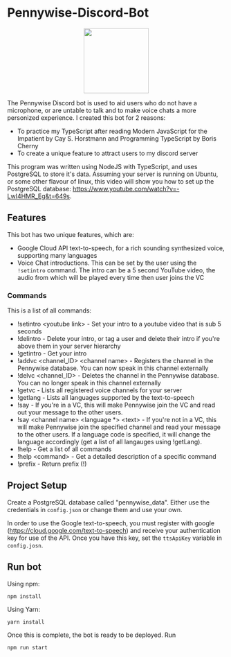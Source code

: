 # Pennywise-Discord-Bot
<div align="center">
<img src="https://user-images.githubusercontent.com/36010516/150417811-6fbb3737-7209-45ae-8f3b-efd6d98f3fbd.png" width="150" height="150">
</div>

The Pennywise Discord bot is used to aid users who do not have a microphone, or are untable to talk and to make voice chats a more personized experience. 
I created this bot for 2 reasons:
- To practice my TypeScript after reading Modern JavaScript for the Impatient by Cay S. Horstmann and Programming TypeScript by Boris Cherny
- To create a unique feature to attract users to my discord server

This program was written using NodeJS with TypeScript, and uses PostgreSQL to store it's data. Assuming your server is running on Ubuntu, or some other flavour of linux, this video will show 
you how to set up the PostgreSQL database: https://www.youtube.com/watch?v=-LwI4HMR_Eg&t=649s. 

## Features
This bot has two unique features, which are:
- Google Cloud API text-to-speech, for a rich sounding synthesized voice, supporting many languages
- Voice Chat introductions. This can be set by the user using the ```!setintro``` command. The intro can be a 5 second YouTube video, the audio from which will be played
every time then user joins the VC


### Commands 
This is a list of all commands:
- !setintro \<youtube link\> - Set your intro to a youtube video that is sub 5 seconds
- !delintro - Delete your intro, or tag a user and delete their intro if you're above them in your server hierarchy
- !getintro - Get your intro
- !addvc \<channel_ID\> \<channel name\> - Registers the channel in the Pennywise database. You can now speak in this channel externally
- !delvc \<channel_ID\> - Deletes the channel in the Pennywise database. You can no longer speak in this channel externally
- !getvc - Lists all registered voice channels for your server
- !getlang - Lists all languages supported by the text-to-speech
- !say <text> - If you're in a VC, this will make Pennywise join the VC and read out your message to the other users.
- !say \<channel name\> \<language *\> \<text\> - If you're not in a VC, this will make Pennywise join the specified channel and read your message to the other users. If a 
language code is specified, it will change the language accordingly (get a list of all langauges using !getLang). 
- !help - Get a list of all commands
- !help \<command\> - Get a detailed description of a specific command
- !prefix - Return prefix (!)

## Project Setup

Create a PostgreSQL database called "pennywise_data". Either use the credentials in ```config.json``` or change them and use your own. 


In order to use the Google text-to-speech, you must register with google (https://cloud.google.com/text-to-speech) and receive your authentication key for use of the API. Once you have
this key, set the ```ttsApiKey``` variable in ```config.josn```.

## Run bot 

Using npm:
```
npm install
```
Using Yarn:
```
yarn install
```

Once this is complete, the bot is ready to be deployed. Run 
```
npm run start
```


